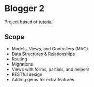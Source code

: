 # Blogger 2

Project based of [tutorial](http://tutorials.jumpstartlab.com/projects/blogger.html)

## Scope

* Models, Views, and Controllers (MVC)
* Data Structures & Relationships
* Routing
* Migrations
* Views with forms, partials, and helpers
* RESTful design
* Adding gems for extra features


